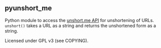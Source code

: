 ## pyunshort_me

Python module to access the [unshort.me API](http://unshort.me/api.html) for unshortening of URLs. `unshort()` takes a URL as a string and returns the unshortened form as a string.

Licensed under GPL v3 (see COPYING).
